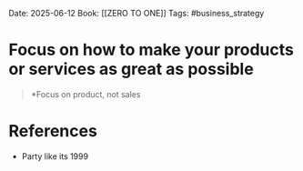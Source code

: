 Date: 2025-06-12
Book: [[ZERO TO ONE]]
Tags: #business_strategy 

# Focus on how to make your products or services as great as possible

>*Focus on product, not sales 
# References 
- Party like its 1999